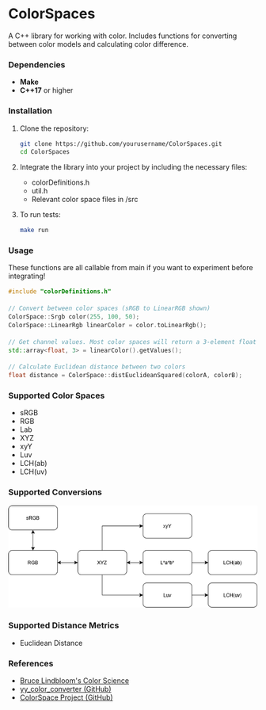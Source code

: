 # ColorSpaces

A C++ library for working with color. Includes functions for converting between color models and calculating color difference.

### Dependencies

- **Make**
- **C++17** or higher

### Installation

1. Clone the repository:
   ```bash
   git clone https://github.com/yourusername/ColorSpaces.git
   cd ColorSpaces
	```

2. Integrate the library into your project by including the necessary files:
	* colorDefinitions.h
	* util.h
	* Relevant color space files in /src

3. To run tests:
	```bash
	make run
	```

### Usage

These functions are all callable from main if you want to experiment before integrating!

```cpp
#include "colorDefinitions.h"

// Convert between color spaces (sRGB to LinearRGB shown)
ColorSpace::Srgb color(255, 100, 50);
ColorSpace::LinearRgb linearColor = color.toLinearRgb();

// Get channel values. Most color spaces will return a 3-element float array
std::array<float, 3> = linearColor().getValues();

// Calculate Euclidean distance between two colors
float distance = ColorSpace::distEuclideanSquared(colorA, colorB);
```

### Supported Color Spaces
* sRGB
* RGB
* Lab
* XYZ
* xyY
* Luv
* LCH(ab)
* LCH(uv)

### Supported Conversions
![conversion-diagram](/documentationMedia/colorDiagram.png)

### Supported Distance Metrics
* Euclidean Distance

### References
* [Bruce Lindbloom's Color Science](<http://www.brucelindbloom.com/index.html?Eqn_RGB_XYZ_Matrix.html>)
* [yy_color_converter (GitHub)](<https://github.com/ibireme/yy_color_convertor>)
* [ColorSpace Project (GitHub)](<https://github.com/berendeanicolae/ColorSpace?tab=readme-ov-file>)
